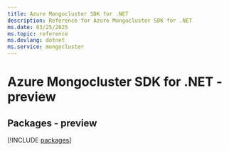 ```yaml
---
title: Azure Mongocluster SDK for .NET
description: Reference for Azure Mongocluster SDK for .NET
ms.date: 03/25/2025
ms.topic: reference
ms.devlang: dotnet
ms.service: mongocluster
---
```

# Azure Mongocluster SDK for .NET - preview
## Packages - preview
[!INCLUDE [packages](mongocluster-index.md)]